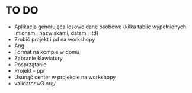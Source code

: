 # TO DO

* Aplikacja generująca losowe dane osobowe (kilka tablic wypełnionych imionami, nazwiskami, datami, itd)
* Zrobić projekt i pd na workshopy
* Ang
* Format na kompie w domu
* Zabranie klawiatury
* Posprzątanie
* Projekt - ppr
* Usunąć center w projekcie na workshopy
* validator.w3.org/
